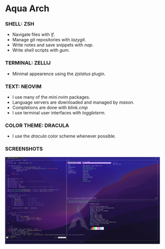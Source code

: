 # Aqua Arch

### SHELL: ZSH
 - Navigate files with *lf*.
 - Manage git repositories with *lazygit*.
 - Write notes and save snippets with *nap*.
 - Write shell scripts with *gum*.

### TERMINAL: ZELLIJ
 - Minimal appearence using the *zjstatus* plugin.

### TEXT: NEOVIM
 - I use many of the *mini.nvim* packages.
 - Language servers are downloaded and managed by *mason*.
 - Completions are done with *blink.cmp*
 - I use terminal user interfaces with *toggleterm*.

### COLOR THEME: DRACULA
 - I use the *dracula* color scheme whenever possible.

### SCREENSHOTS
![screenshot](2024-10-14_20-44.png)
